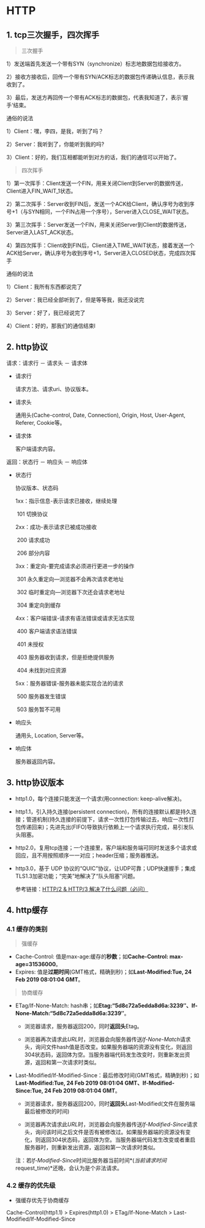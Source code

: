 # HTTP

## 1. tcp三次握手，四次挥手

> 三次握手

1）发送端首先发送一个带有SYN（synchronize）标志地数据包给接收方。

2）接收方接收后，回传一个带有SYN/ACK标志的数据包传递确认信息，表示我收到了。

3）最后，发送方再回传一个带有ACK标志的数据包，代表我知道了，表示’握手‘结束。

通俗的说法

1）Client：嘿，李四，是我，听到了吗？

2）Server：我听到了，你能听到我的吗?

3）Client：好的，我们互相都能听到对方的话，我们的通信可以开始了。

> 四次挥手

1）第一次挥手：Client发送一个FIN，用来关闭Client到Server的数据传送，Client进入FIN_WAIT_1状态。

2）第二次挥手：Server收到FIN后，发送一个ACK给Client，确认序号为收到序号+1（与SYN相同，一个FIN占用一个序号），Server进入CLOSE_WAIT状态。

3）第三次挥手：Server发送一个FIN，用来关闭Server到Client的数据传送，Server进入LAST_ACK状态。

4）第四次挥手：Client收到FIN后，Client进入TIME_WAIT状态，接着发送一个ACK给Server，确认序号为收到序号+1，Server进入CLOSED状态，完成四次挥手

通俗的说法

1）Client：我所有东西都说完了

2）Server：我已经全部听到了，但是等等我，我还没说完

3）Server：好了，我已经说完了

4）Client：好的，那我们的通信结束l

## 2. http协议

请求：请求行 －  请求头 － 请求体

- 请求行

  请求方法、请求uri、协议版本。

- 请求头

  通用头(Cache-control, Date, Connection), Origin, Host, User-Agent, Referer, Cookie等。

- 请求体

  客户端请求内容。

返回：状态行 －  响应头 － 响应体

- 状态行

  协议版本、状态码

  1xx：指示信息-表示请求已接收，继续处理

  ​	101 切换协议

  2xx：成功-表示请求已被成功接收

  ​	200 请求成功

  ​	206 部分内容

  3xx：重定向-要完成请求必须进行更进一步的操作

  ​	301 永久重定向—浏览器不会再次请求老地址

  ​	302 临时重定向—浏览器下次还会请求老地址

  ​	304 重定向到缓存

  4xx：客户端错误-请求有语法错误或请求无法实现

  ​	400 客户端请求语法错误

  ​	401 未授权

  ​	403 服务器收到请求，但是拒绝提供服务

  ​	404 未找到对应资源

  5xx：服务器错误-服务器未能实现合法的请求

  ​	500 服务器发生错误

  ​	503 服务暂不可用

- 响应头

  通用头, Location, Server等。

- 响应体

  服务器返回内容。

## 3. http协议版本

- http1.0，每个连接只能发送一个请求(用connection: keep-alive解决)。

- http1.1，引入持久连接(persistent connection)，所有的连接默认都是持久连接；管道机制(持久连接的前提下，请求一次性打包传输过去，响应一次性打包传递回来)；先进先出(FIFO)导致执行依赖上一个请求执行完成，易引发队头阻塞。

- http2.0，复用tcp连接；一个连接里，客户端和服务端可同时发送多个请求或回应，且不用按照顺序一一对应；header压缩；服务器推送。

- http3.0，基于 UDP 协议的“QUIC”协议，让UDP可靠；UDP快速握手；集成TLS1.3加密功能；“完美”地解决了“队头阻塞”问题。

  参考链接：[HTTP/2 & HTTP/3 解决了什么问题（必问）](https://mp.weixin.qq.com/s?__biz=Mzg5NDEyMzA2NQ==&mid=2247484944&idx=1&sn=3a38485526fe1a9b2647a62c90da9275&chksm=c0252b46f752a250a473ee56ac70f361320b6784a694874fd9399e03ff4d72f1bf9d17d17a7a&mpshare=1&scene=1&srcid=&sharer_sharetime=1585563337385&sharer_shareid=1b3fec889f336f42cbf3a621a215dfa9#rd)

## 4. http缓存

### 4.1 缓存的类别

> 强缓存

- Cache-Control: 值是max-age:缓存的**秒数**；如**Cache-Control: max-age=31536000**。
- Expires: 值是**过期时间**(GMT格式，精确到秒)；如**Last-Modified:Tue, 24 Feb 2019 08:01:04 GMT**。

> 协商缓存

- ETag/If-None-Match: hash串；如**Etag:“5d8c72a5edda8d6a:3239″、If-None-Match:“5d8c72a5edda8d6a:3239″**。

  - 浏览器请求，服务器返回200，同时**返回头**Etag。

  - 浏览器再次请求此*URL*时，浏览器会向服务器传送*If-None-Match*请求头，询问文件hash值是否改变。如果服务器端的资源没有变化，则返回304状态码，返回体为空。当服务器端代码发生改变时，则重新发出资源，返回和第一次请求时类似。

- Last-Modified/If-Modified-Since：最后修改时间(GMT格式，精确到秒)；如**Last-Modified:Tue, 24 Feb 2019 08:01:04 GMT、If-Modified-Since:Tue, 24 Feb 2019 08:01:04 GMT**。

  - 浏览器请求，服务器返回200，同时**返回头**Last-Modified(文件在服务端最后被修改的时间)

  - 浏览器再次请求此*URL*时，浏览器会向服务器传送*If-Modified-Since*请求头，询问该时间之后文件是否有被修改过。如果服务器端的资源没有变化，则返回304状态码，返回体为空。当服务器端代码发生改变或者重启服务器时，则重新发出资源，返回和第一次请求时类似。

  注：若*If-Modified-Since*时间比服务器当前时间*(*当前请求时间*request_time)*还晚，会认为是个非法请求。

### 4.2 缓存的优先级

- 强缓存优先于协商缓存

Cache-Control(http1.1) > Expires(http1.0) > ETag/If-None-Match > Last-Modified/If-Modified-Since